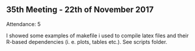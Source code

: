 35th Meeting - 22th of November 2017
----
Attendance: 5

I showed some examples of makefile i used to compile latex files and their R-based dependencies (i. e. plots, tables etc.). See scripts folder.
